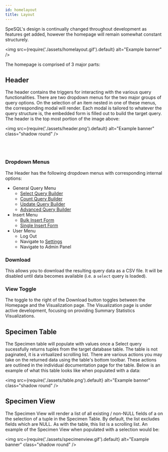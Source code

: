 ```yaml
---
id: homelayout
title: Layout
---
```


SpeSQL's design is continually changed throughout development as features get added, however the homepage will remain somewhat constant structurely.

<img
src={require('./assets/homelayout.gif').default}
alt="Example banner"
/>

The homepage is comprised of 3 major parts:

## Header

The header contains the triggers for interacting with the various query functionalities. There are two dropdown menus for the two major groups of query options. On the selection of an item nested in one of these menus, the corresponding modal will render. Each modal is tailored to whatever the query structure is, the embedded form is filled out to build the target query. The header is the top most portion of the image above:

<img
src={require('./assets/header.png').default}
alt="Example banner"
class="shadow round"
/>

<br />
<br />

### Dropdown Menus

The Header has the following dropdown menus with corresponding internal options:

- General Query Menu
  - [Select Query Builder](/docs/selectquery)
  - [Count Query Builder](/docs/countquery)
  - [Update Query Builder](/docs/updatebulk)
  - [Advanced Query Builder](/docs/advancedbuilder)
- Insert Menu
  - [Bulk Insert Form](/docs/insertbulk)
  - [Single Insert Form](/docs/insertsingle)
- User Menu
  - Log Out
  - Navigate to [Settings](/docs/settingspage)
  - Navigate to Admin Panel

### Download

This allows you to download the resulting query data as a CSV file. It will be disabled until data becomes available (i.e. a `select` query is loaded).

### View Toggle

The toggle to the right of the Download button toggles between the Homepage and the Visualization page. The Visualization page is under active development, focusing on providing Summary Statistics Visualizations.

## Specimen Table

The Specimen table will populate with values once a Select query sucessfully returns tuples from the target database table. The table is not paginated, it is a virtualized scrolling list. There are various actions you may take on the returned data using the table's bottom toolbar. These actions are outlined in the individual documentation page for the table. Below is an example of what this table looks like when populated with a data:

<img
src={require('./assets/table.png').default}
alt="Example banner"
class="shadow round"
/>

## Specimen View

The Specimen View will render a list of all existing / non-NULL fields of a on the selection of a tuple in the Specimen Table. By default, the list excludes fields which are NULL. As with the table, this list is a scrolling list. An example of the Specimen View when populated with a selection would be:

<img
src={require('./assets/specimenview.gif').default}
alt="Example banner"
class="shadow round"
/>
